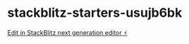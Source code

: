 # stackblitz-starters-usujb6bk

[Edit in StackBlitz next generation editor ⚡️](https://stackblitz.com/~/github.com/firemoney81-naldon/stackblitz-starters-usujb6bk)